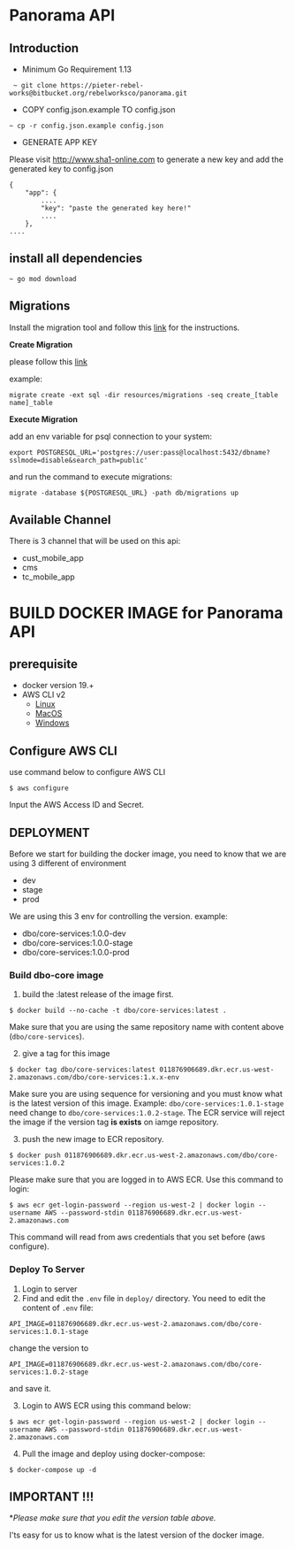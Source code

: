 # Panorama API 

## Introduction

- Minimum Go Requirement 1.13

``` ~ git clone https://pieter-rebel-works@bitbucket.org/rebelworksco/panorama.git```


- COPY config.json.example TO config.json

``` ~ cp -r config.json.example config.json ```

- GENERATE APP KEY 

Please visit http://www.sha1-online.com to generate a new key and add the generated key to config.json
``` 
{
    "app": {
        ....
        "key": "paste the generated key here!"
        ....
    },
....
```

## install all dependencies

```~ go mod download```

## Migrations

Install the migration tool and follow this [link](https://github.com/golang-migrate/migrate/blob/master/cmd/migrate/README.md) for the instructions.


**Create Migration**

please follow this [link](https://github.com/golang-migrate/migrate/blob/master/database/postgres/TUTORIAL.md)

example: 

``` migrate create -ext sql -dir resources/migrations -seq create_[table name]_table ```

**Execute Migration**

add an env variable for psql connection to your system:

```export POSTGRESQL_URL='postgres://user:pass@localhost:5432/dbname?sslmode=disable&search_path=public'```

and run the command to execute migrations:

``` migrate -database ${POSTGRESQL_URL} -path db/migrations up ```


## Available Channel

There is 3 channel that will be used on this api:
- cust_mobile_app
- cms
- tc_mobile_app


# BUILD DOCKER IMAGE for Panorama API

## prerequisite
- docker version 19.+
- AWS CLI v2 
  - [Linux](https://docs.aws.amazon.com/cli/latest/userguide/install-cliv2-linux.html)
  - [MacOS](https://docs.aws.amazon.com/cli/latest/userguide/install-cliv2-mac.html)
  - [Windows](https://docs.aws.amazon.com/cli/latest/userguide/install-cliv2-windows.html)

## Configure AWS CLI
use command below to configure AWS CLI 

```$ aws configure```

Input the AWS Access ID and Secret.

## DEPLOYMENT

Before we start for building the docker image, you need to know that we are using 3 different of environment
- dev
- stage
- prod

We are using this 3 env for controlling the version. example: 
- dbo/core-services:1.0.0-dev
- dbo/core-services:1.0.0-stage
- dbo/core-services:1.0.0-prod


### Build dbo-core image

1. build the :latest release of the image first.

```$ docker build --no-cache -t dbo/core-services:latest .```

Make sure that you are using the same repository name with content above (`dbo/core-services`).

2. give a tag for this image

```$ docker tag dbo/core-services:latest 011876906689.dkr.ecr.us-west-2.amazonaws.com/dbo/core-services:1.x.x-env```

Make sure you are using sequence for versioning and you must know what is the latest version of this image. Example: `dbo/core-services:1.0.1-stage` need change to `dbo/core-services:1.0.2-stage`. The ECR service will reject the image if the version tag **is exists** on iamge repository.

3. push the new image to ECR repository.

```$ docker push 011876906689.dkr.ecr.us-west-2.amazonaws.com/dbo/core-services:1.0.2```

Please make sure that you are logged in to AWS ECR. Use this command to login:

```$ aws ecr get-login-password --region us-west-2 | docker login --username AWS --password-stdin 011876906689.dkr.ecr.us-west-2.amazonaws.com```

This command will read from aws credentials that you set before (aws configure).

### Deploy To Server

1. Login to server
2. Find and edit the `.env` file in `deploy/` directory. You need to edit the content of `.env` file: 

```
API_IMAGE=011876906689.dkr.ecr.us-west-2.amazonaws.com/dbo/core-services:1.0.1-stage
``` 
change the version to

```
API_IMAGE=011876906689.dkr.ecr.us-west-2.amazonaws.com/dbo/core-services:1.0.2-stage
```
and save it.

3. Login to AWS ECR using this command below:

```$ aws ecr get-login-password --region us-west-2 | docker login --username AWS --password-stdin 011876906689.dkr.ecr.us-west-2.amazonaws.com```

4. Pull the image and deploy using docker-compose:

```$ docker-compose up -d```


## IMPORTANT !!!
**Please make sure that you edit the version table above.* 

I'ts easy for us to know what is the latest version of the docker image.




